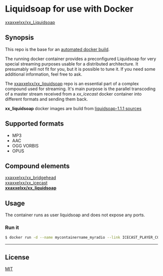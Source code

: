 # Liquidsoap for use with Docker

[xxaxxelxx/xx_Liquidsoap](https://index.docker.io/u/xxaxxelxx/xx_liquidsoap/)

## Synopsis
This repo is the base for an [automated docker build](https://hub.docker.com/r/xxaxxelxx/xx_Liquidsoap/).

The running docker container provides a preconfigured Liquidsoap for very special streaming purposes usable for a distributed architecture.
It presumably will not fit for you, but it is possible to tune it. If you need some additional information, feel free to ask.

The [xxaxxelxx/xx_liquidsoap](https://hub.docker.com/r/xxaxxelxx/xx_liquidsoap/) repo is an essential part of a complex compound used for streaming.
It's main purpose is the parallel transcoding of a master stream received from a *xx_icecast* docker container into different formats and sending them back.

**xx_liquidsoap** docker images are build from [liquidsoap-1.1.1 sources](http://sourceforge.net/projects/savonet/files/)

## Supported formats
* MP3
* AAC
* OGG VORBIS
* OPUS

## Compound elements
[xxaxxelxx/xx_bridgehead](https://hub.docker.com/r/xxaxxelxx/xx_bridgehead/)  
[xxaxxelxx/xx_icecast](https://index.docker.io/u/xxaxxelxx/xx_icecast/)  
**[xxaxxelxx/xx_liquidsoap](https://index.docker.io/u/xxaxxelxx/xx_liquidsoap/)**

## Usage
The container runs as user liquidsoap and does not expose any ports.

### Run it
```bash
$ docker run -d --name mycontainername_myradio --link ICECAST_PLAYER_CONTAINER:ALIAS xxaxxelxx/xx_liquidsoap myradio
```
***

## License

[MIT](https://github.com/xxaxxelxx/xx_Liquidsoap/blob/master/LICENSE.md)

